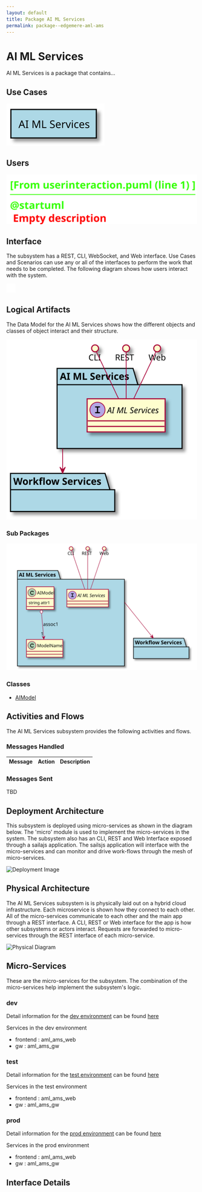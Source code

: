 ```yaml
---
layout: default
title: Package AI ML Services
permalink: package--edgemere-aml-ams
---
```

# AI ML Services

AI ML Services is a package that contains...



## Use Cases



![UseCase Diagram](./usecases.svg)

## Users


![User Interaction](./userinteraction.svg)

## Interface
The subsystem has a REST, CLI, WebSocket, and Web interface. Use Cases and Scenarios can use any or all
of the interfaces to perform the work that needs to be completed. The following  diagram shows how
users interact with the system.

![Scenario Mappings Diagram](./scenariomapping.svg)



## Logical Artifacts
The Data Model for the  AI ML Services shows how the different objects and classes of object interact
and their structure.

![Sub Package Diagram](./subpackage.svg)

### Sub Packages



![Logical Diagram](./logical.svg)

### Classes

* [AIModel](class-/edgemere/aml/ams/AIModel)


## Activities and Flows
The AI ML Services subsystem provides the following activities and flows.

### Messages Handled

| Message | Action | Description |
|---|---|---|


### Messages Sent

TBD

## Deployment Architecture

This subsystem is deployed using micro-services as shown in the diagram below. The 'micro' module is
used to implement the micro-services in the system.
The subsystem also has an CLI, REST and Web Interface exposed through a sailajs application. The sailsjs
application will interface with the micro-services and can monitor and drive work-flows through the mesh of
micro-services.

![Deployment Image](./deployment.svg)

## Physical Architecture

The AI ML Services subsystem is is physically laid out on a hybrid cloud infrastructure. Each microservice is shown
how they connect to each other. All of the micro-services communicate to each other and the main app through a
REST interface. A CLI, REST or Web interface for the app is how other subsystems or actors interact. Requests are
forwarded to micro-services through the REST interface of each micro-service.

![Physical Diagram](./physical.svg)

## Micro-Services
These are the micro-services for the subsystem. The combination of the micro-services help implement
the subsystem's logic.

### dev
Detail information for the [dev environment](environment--edgemere-aml-ams-dev)
can be found [here](environment--edgemere-aml-ams-dev)

Services in the dev environment

* frontend : aml_ams_web
* gw : aml_ams_gw

### test
Detail information for the [test environment](environment--edgemere-aml-ams-test)
can be found [here](environment--edgemere-aml-ams-test)

Services in the test environment

* frontend : aml_ams_web
* gw : aml_ams_gw

### prod
Detail information for the [prod environment](environment--edgemere-aml-ams-prod)
can be found [here](environment--edgemere-aml-ams-prod)

Services in the prod environment

* frontend : aml_ams_web
* gw : aml_ams_gw


## Interface Details


